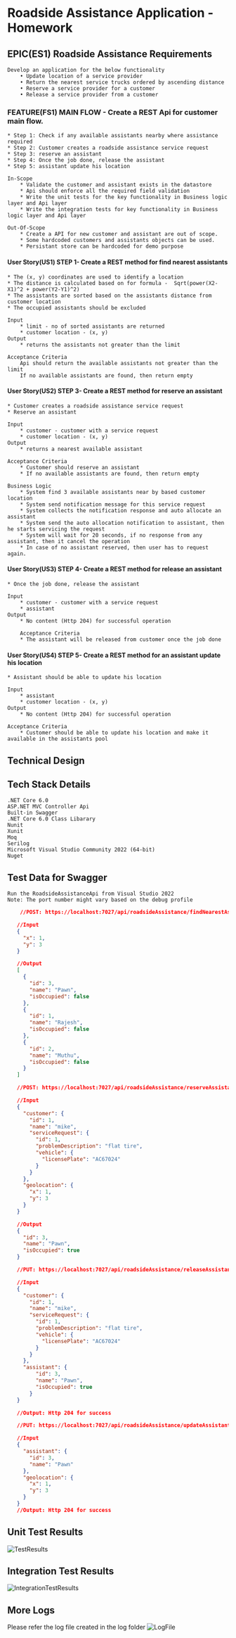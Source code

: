 # Roadside Assistance Application - Homework


## EPIC(ES1) Roadside Assistance Requirements
    Develop an application for the below functionality
        • Update location of a service provider
        • Return the nearest service trucks ordered by ascending distance
        • Reserve a service provider for a customer
        • Release a service provider from a customer

### FEATURE(FS1) MAIN FLOW - Create a REST Api for customer main flow.
    * Step 1: Check if any available assistants nearby where assistance required
    * Step 2: Customer creates a roadside assistance service request
    * Step 3: reserve an assistant
    * Step 4: Once the job done, release the assistant
    * Step 5: assistant update his location

    In-Scope
        * Validate the customer and assistant exists in the datastore
        * Api should enforce all the required field validation
        * Write the unit tests for the key functionality in Business logic layer and Api layer
        * Write the integration tests for key functionality in Business logic layer and Api layer

    Out-Of-Scope
        * Create a API for new customer and assistant are out of scope. 
        * Some hardcoded customers and assistants objects can be used.
        * Persistant store can be hardcoded for demo purpose

#### User Story(US1) STEP 1- Create a REST method for find nearest assistants   
    * The (x, y) coordinates are used to identify a location
    * The distance is calculated based on for formula -  Sqrt(power(X2-X1)^2 + power(Y2-Y1)^2)
    * The assistants are sorted based on the assistants distance from customer location
    * The occupied assistants should be excluded

    Input
        * limit - no of sorted assistants are returned
        * customer location - (x, y)
    Output
        * returns the assistants not greater than the limit

    Acceptance Criteria
        Api should return the available assistants not greater than the limit
        If no available assistants are found, then return empty

#### User Story(US2) STEP 3- Create a REST method for reserve an assistant
    * Customer creates a roadside assistance service request
    * Reserve an assistant

    Input
        * customer - customer with a service request
        * customer location - (x, y)
    Output
        * returns a nearest available assistant 

    Acceptance Criteria
        * Customer should reserve an assistant
        * If no available assistants are found, then return empty

    Business Logic
        * System find 3 available assistants near by based customer location
        * System send notification message for this service request
        * System collects the notification response and auto allocate an assistant
        * System send the auto allocation notification to assistant, then he starts servicing the request
        * System will wait for 20 seconds, if no response from any assistant, then it cancel the operation
        * In case of no assistant reserved, then user has to request again.

#### User Story(US3) STEP 4- Create a REST method for release an assistant   
    * Once the job done, release the assistant

    Input
        * customer - customer with a service request
        * assistant 
    Output
        * No content (Http 204) for successful operation

        Acceptance Criteria
        * The assistant will be released from customer once the job done


#### User Story(US4) STEP 5- Create a REST method for an assistant update his location    
    * Assistant should be able to update his location

    Input
        * assistant 
        * customer location - (x, y)
    Output
        * No content (Http 204) for successful operation

    Acceptance Criteria
        * Customer should be able to update his location and make it available in the assistants pool

## Technical Design
    


## Tech Stack Details
    .NET Core 6.0 
    ASP.NET MVC Controller Api
    Built-in Swagger
    .NET Core 6.0 Class Libarary
    Nunit
    Xunit
    Moq
    Serilog
    Microsoft Visual Studio Community 2022 (64-bit)
    Nuget


## Test Data for Swagger
    Run the RoadsideAssistanceApi from Visual Studio 2022
    Note: The port number might vary based on the debug profile

 ```json
     //POST: https://localhost:7027/api/roadsideAssistance/findNearestAssistants/3

    //Input
    {
      "x": 1,
      "y": 3
    }

    //Output
    [
      {
        "id": 3,
        "name": "Pawn",
        "isOccupied": false
      },
      {
        "id": 1,
        "name": "Rajesh",
        "isOccupied": false
      },
      {
        "id": 2,
        "name": "Muthu",
        "isOccupied": false
      }
    ]    
```
 ```json
    //POST: https://localhost:7027/api/roadsideAssistance/reserveAssistant

    //Input
    {
      "customer": {
        "id": 1,
        "name": "mike",
        "serviceRequest": {
          "id": 1,
          "problemDescription": "flat tire",
          "vehicle": {
            "licensePlate": "AC67024"
          }
        }
      },
      "geolocation": {
        "x": 1,
        "y": 3
      }
    }

    //Output
    {
      "id": 3,
      "name": "Pawn",
      "isOccupied": true
    }
```
 ```json
    //PUT: https://localhost:7027/api/roadsideAssistance/releaseAssistant

    //Input
    {
      "customer": {
        "id": 1,
        "name": "mike",
        "serviceRequest": {
          "id": 1,
          "problemDescription": "flat tire",
          "vehicle": {
            "licensePlate": "AC67024"
          }
        }
      },
      "assistant": {
	      "id": 3,
	      "name": "Pawn",
	      "isOccupied": true
	    }
    }

    //Output: Http 204 for success
```
 ```json
    //PUT: https://localhost:7027/api/roadsideAssistance/updateAssistantLocation

    //Input
    {
      "assistant": {
        "id": 3,
        "name": "Pawn"
      },
      "geolocation": {
        "x": 1,
        "y": 3
      }
    }
    //Output: Http 204 for success
```

## Unit Test Results
![TestResults](https://github.com/senrepo/RoadsideAssistance/blob/main/Readme/TestResults.PNG)

## Integration Test Results
![IntegrationTestResults](https://github.com/senrepo/RoadsideAssistance/blob/main/Readme/ConcurrentTestResults.PNG)

## More Logs
   Please refer the log file created in the log folder
![LogFile](https://github.com/senrepo/RoadsideAssistance/blob/main/Readme/logfile.PNG)
